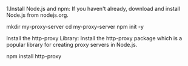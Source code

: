 1.Install Node.js and npm: If you haven't already, download and install Node.js from nodejs.org.



mkdir my-proxy-server
cd my-proxy-server
npm init -y

Install the http-proxy Library:
Install the http-proxy package which is a popular library for creating proxy servers in Node.js.

npm install http-proxy

